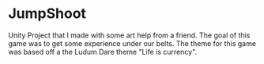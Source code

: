 # JumpShoot
Unity Project that I made with some art help from a friend. The goal of this game was to get some experience under our belts. The theme for this game was based off a the Ludum Dare theme "Life is currency".
